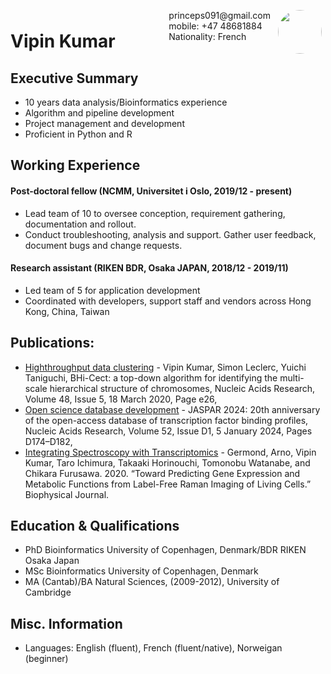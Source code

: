 <img style="float:right;border-radius:50%;width:70px;padding:6px" src="avatar-man.jpg" />

<span style="float:right;padding:6px"> 
  princeps091@gmail.com <br> mobile: +47 48681884 <br> Nationality: French
</span>

# Vipin Kumar  

## Executive Summary

* 10 years data analysis/Bioinformatics experience
* Algorithm and pipeline development
* Project management and development
* Proficient in Python and R

## Working Experience

#### Post-doctoral fellow (NCMM, Universitet i Oslo, 2019/12 - present) 

* Lead team of 10 to oversee conception, requirement gathering, documentation and rollout.
* Conduct troubleshooting, analysis and support. Gather user feedback, document bugs and change requests.

#### Research assistant (RIKEN BDR, Osaka JAPAN, 2018/12 - 2019/11) 

* Led team of 5 for application development
* Coordinated with developers, support staff and vendors across Hong Kong, China, Taiwan

## Publications: 

* [Highthroughput data clustering]([https://github.com/casualwriter/powerpage](https://doi.org/10.1093/nar/gkaa004)) - Vipin Kumar, Simon Leclerc, Yuichi Taniguchi, BHi-Cect: a top-down algorithm for identifying the multi-scale hierarchical structure of chromosomes, Nucleic Acids Research, Volume 48, Issue 5, 18 March 2020, Page e26, 
* [Open science database development](https://doi.org/10.1093/nar/gkad1059) - JASPAR 2024: 20th anniversary of the open-access database of transcription factor binding profiles, Nucleic Acids Research, Volume 52, Issue D1, 5 January 2024, Pages D174–D182,
* [Integrating Spectroscopy with Transcriptomics](https://doi.org/10.1016/j.bpj.2019.11.2002.) - Germond, Arno, Vipin Kumar, Taro Ichimura, Takaaki Horinouchi, Tomonobu Watanabe, and Chikara Furusawa. 2020. “Toward Predicting Gene Expression and Metabolic Functions from Label-Free Raman Imaging of Living Cells.” Biophysical Journal.

## Education & Qualifications

* PhD Bioinformatics University of Copenhagen, Denmark/BDR RIKEN Osaka Japan
* MSc Bioinformatics University of Copenhagen, Denmark
* MA (Cantab)/BA Natural Sciences, (2009-2012), University of Cambridge
## Misc. Information

* Languages: English (fluent), French (fluent/native), Norweigan (beginner)
